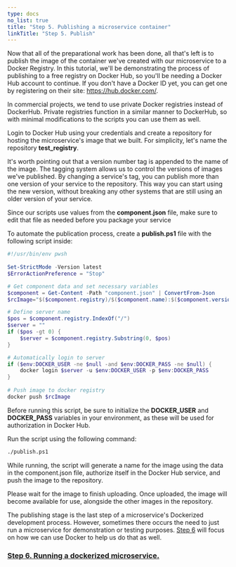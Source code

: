 ```yaml
---
type: docs
no_list: true
title: "Step 5. Publishing a microservice container"
linkTitle: "Step 5. Publish"
---
```


Now that all of the preparational work has been done, all that's left is to publish the image of the container we've created with our microservice to a Docker Registry. In this tutorial, we'll be demonstrating the process of publishing to a free registry on Docker Hub, so you'll be needing a Docker Hub account to continue. If you don't have a Docker ID yet, you can get one by registering on their site: https://hub.docker.com/.

In commercial projects, we tend to use private Docker registries instead of DockerHub. Private registries function in a similar manner to DockerHub, so with minimal modifications to the scripts you can use them as well.

Login to Docker Hub using your credentials and create a repository for hosting the microservice's image that we built. For simplicity, let's name the repository **test_registry**.

It's worth pointing out that a version number tag is appended to the name of the image. The tagging system allows us to control the versions of images we've published. By changing a service's tag, you can publish more than one version of your service to the repository. This way you can start using the new version, without breaking any other systems that are still using an older version of your service.

Since our scripts use values from the **component.json** file, make sure to edit that file as needed before you package your service

To automate the publication process, create a **publish.ps1** file with the following script inside:


```ps1
#!/usr/bin/env pwsh
‍
Set-StrictMode -Version latest
$ErrorActionPreference = "Stop"

# Get component data and set necessary variables
$component = Get-Content -Path "component.json" | ConvertFrom-Json
$rcImage="$($component.registry)/$($component.name):$($component.version)-$($component.build)-rc"

# Define server name
$pos = $component.registry.IndexOf("/")
$server = ""
if ($pos -gt 0) {
    $server = $component.registry.Substring(0, $pos)
}

# Automatically login to server
if ($env:DOCKER_USER -ne $null -and $env:DOCKER_PASS -ne $null) {
    docker login $server -u $env:DOCKER_USER -p $env:DOCKER_PASS
}
‍
# Push image to docker registry
docker push $rcImage

```

Before running this script, be sure to initialize the **DOCKER_USER** and **DOCKER_PASS** variables in your environment, as these will be used for authorization in Docker Hub.

Run the script using the following command:

```bash
./publish.ps1
```

While running, the script will generate a name for the image using the data in the component.json file, authorize itself in the Docker Hub service, and push the image to the repository.

Please wait for the image to finish uploading. Once uploaded, the image will become available for use, alongside the other images in the repository.

The publishing stage is the last step of a microservice's Dockerized development process. However, sometimes there occurs the need to just run a microservice for demonstration or testing purposes. [Step 6](../step5) will focus on how we can use Docker to help us do that as well.

<span class="hide-title-link">

### [Step 6. Running a dockerized microservice.](../step5)
    
</span>
